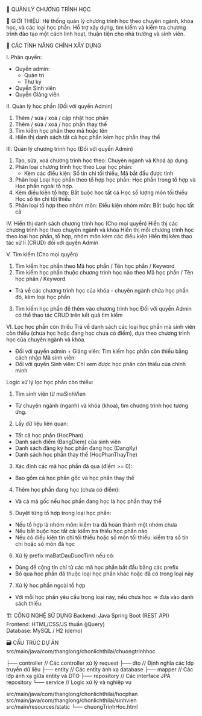 📘 QUẢN LÝ CHƯƠNG TRÌNH HỌC

📝 GIỚI THIỆU:
  Hệ thống quản lý chương trình học theo chuyên ngành, khóa học, và các loại học phần. Hỗ trợ xây dựng, tìm kiếm và kiểm tra chương trình đào tạo một cách linh hoạt, thuận tiện cho nhà trường và sinh viên.

🚀 CÁC TÍNH NĂNG CHÍNH XÂY DỰNG

I. Phân quyền: 
  - Quyền admin:
    + Quản trị
    + Thư ký
  - Quyền Sinh viên
  - Quyền Giảng viên
  
II. Quản lý học phần (Đối với quyền Admin)
  1. Thêm / sửa / xoá / cập nhật học phần
  2. Thêm / sửa / xoá / học phần thay thế
  3. Tìm kiếm học phần theo mã hoặc tên
  4. Hiển thị danh sách tất cả học phần kèm học phần thay thế

III. Quản lý chương trình học (Đối với quyền Admin)
  1. Tạo, sửa, xoá chương trình học theo: Chuyên ngành và Khoá áp dụng
  2. Phân loại chương trình học theo Loại học phần:
     - Kèm các điều kiện: Số tín chỉ tối thiểu, Mã bắt đầu được tính
  3. Phân loại Loại học phần theo tổ hợp học phần: Học phần trong tổ hợp và Học phần ngoài tổ hợp. 
  4. Kèm điều kiện tổ hợp: Bắt buộc học tất cả
                            Học số lượng môn tối thiểu
                            Học số tín chỉ tối thiểu
  5. Phân loại tổ hợp theo nhóm môn: Điều kiện nhóm môn: Bắt buộc học tất cả

IV. Hiển thị danh sách chương trình học (Cho mọi quyền)
Hiển thị các chương trình học theo chuyên ngành và khóa
Hiển thị mỗi chương trình học theo loại học phần, tổ hợp, nhóm môn kèm các điều kiện
Hiển thị kèm thao tác xử lí (CRUD) đối với quyền Admin

V. Tìm kiếm (Cho mọi quyền)
1. Tìm kiếm học phần theo Mã học phần / Tên học phần / Keyword
2. Tìm kiếm học phần thuộc chương trình học nào theo Mã học phần / Tên học phần / Keyword. 
  - Trả về các chương trình học của khóa - chuyên ngành chứa học phần đó, kèm loại học phần
3. Tìm kiếm học phần để thêm vào chương trình học
Đối với quyền Admin có thể thao tác CRUD trên kết quả tìm kiếm

VI. Lọc học phần còn thiếu 
Trả về danh sách các loại học phần mà sinh viên còn thiếu (chưa học hoặc đang học chưa có điểm), dựa theo chương trình học của chuyên ngành và khóa.
- Đối với quyền admin + Giảng viên: Tìm kiếm học phần còn thiếu bằng cách nhập Mã sinh viên:
- Đối với quyền Sinh viên: Chỉ xem được học phần còn thiếu của chính mình
  
Logic xử lý lọc học phần còn thiếu:
1. Tìm sinh viên từ maSinhVien 
  - Từ chuyên ngành (nganh) và khóa (khoa), tìm chương trình học tương ứng.    
2. Lấy dữ liệu liên quan:
  - Tất cả học phần (HocPhan)
  - Danh sách điểm (BangDiem) của sinh viên
  - Danh sách đăng ký học phần đang học (DangKy)
  - Danh sách học phần thay thế (HocPhanThayThe)
3. Xác định các mã học phần đã qua (điểm >= 0):
  - Bao gồm cả học phần gốc và học phần thay thế
4. Thêm học phần đang học (chưa có điểm):
  - Và cả mã gốc nếu học phần đang học là học phần thay thế
5. Duyệt từng tổ hợp trong loại học phần:
  - Nếu tổ hợp là nhóm môn: kiểm tra đã hoàn thành một nhóm chưa        
  - Nếu bắt buộc học tất cả: kiểm tra thiếu học phần nào      
  - Nếu có điều kiện tín chỉ tối thiểu hoặc số môn tối thiểu: kiểm tra số tín chỉ hoặc số môn đã học      
6. Xử lý prefix maBatDauDuocTinh nếu có:
  - Dùng để cộng tín chỉ từ các mã học phần bắt đầu bằng các prefix      
  - Bỏ qua học phần đã thuộc loại học phần khác hoặc đã có trong loại này
7. Xử lý học phần ngoài tổ hợp
  - Với mỗi học phần yêu cầu trong loại này, nếu chưa học => đưa vào danh sách thiếu.

🏗️ CÔNG NGHỆ SỬ DỤNG
Backend: Java Spring Boot (REST API)	
Frontend: HTML/CSS/JS thuần (jQuery)	
Database: MySQL / H2 (demo)

🗃️ CẤU TRÚC DỰ ÁN
src/main/java/com/thanglong/chonlichthilai/chuongtrinhhoc

├── controller        // Các controller xử lý request
├── dto              // Định nghĩa các lớp truyền dữ liệu
├── entity           // Các entity ánh xạ database
├── mapper           // Các lớp ánh xạ giữa entity và DTO
├── repository       // Các interface JPA repository
└── service          // Logic xử lý và nghiệp vụ

src/main/java/com/thanglong/chonlichthilai/hocphan
src/main/java/com/thanglong/chonlichthilai/sinhvien
src/main/resources/static
└── chuongTrinhHoc.html

